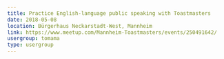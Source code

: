 ```yaml
---
title: Practice English-language public speaking with Toastmasters
date: 2018-05-08
location: Bürgerhaus Neckarstadt-West, Mannheim
link: https://www.meetup.com/Mannheim-Toastmasters/events/250491642/
usergroup: tomama
type: usergroup
---
```

